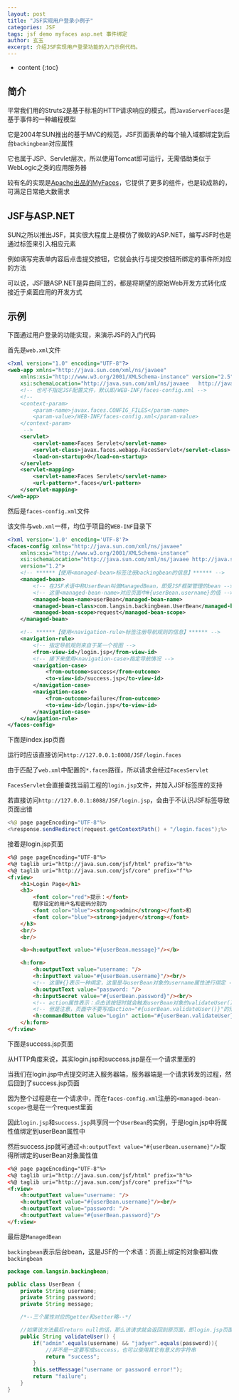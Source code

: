 ```yaml
---
layout: post
title: "JSF实现用户登录小例子"
categories: JSF
tags: jsf demo myfaces asp.net 事件绑定
author: 玄玉
excerpt: 介绍JSF实现用户登录功能的入门示例代码。
---
```


* content
{:toc}


## 简介

平常我们用的Struts2是基于标准的HTTP请求响应的模式，而`JavaServerFaces`是基于事件的一种编程模型

它是2004年SUN推出的基于MVC的规范，JSF页面表单的每个输入域都绑定到后台`backingbean`对应属性

它也属于JSP、Servlet层次，所以使用Tomcat即可运行，无需借助类似于WebLogic之类的应用服务器

较有名的实现是[Apache出品的MyFaces](http://myfaces.apache.org)，它提供了更多的组件，也是较成熟的，可满足日常绝大数需求

## JSF与ASP.NET

SUN之所以推出JSF，其实很大程度上是模仿了微软的ASP.NET，编写JSF时也是通过标签来引入相应元素

例如填写完表单内容后点击提交按钮，它就会执行与提交按钮所绑定的事件所对应的方法

可以说，JSF跟ASP.NET是异曲同工的，都是将期望的原始Web开发方式转化成接近于桌面应用的开发方式

## 示例

下面通过用户登录的功能实现，来演示JSF的入门代码

首先是`web.xml`文件

```xml
<?xml version="1.0" encoding="UTF-8"?>
<web-app xmlns="http://java.sun.com/xml/ns/javaee"
    xmlns:xsi="http://www.w3.org/2001/XMLSchema-instance" version="2.5"
    xsi:schemaLocation="http://java.sun.com/xml/ns/javaee   http://java.sun.com/xml/ns/javaee/web-app_2_5.xsd">
    <!-- 也可不指定JSF配置文件，默认即/WEB-INF/faces-config.xml -->
    <!--
    <context-param>
        <param-name>javax.faces.CONFIG_FILES</param-name>
        <param-value>/WEB-INF/faces-config.xml</param-value>
    </context-param>
     -->
    <servlet>
        <servlet-name>Faces Servlet</servlet-name>
        <servlet-class>javax.faces.webapp.FacesServlet</servlet-class>
        <load-on-startup>0</load-on-startup>
    </servlet>
    <servlet-mapping>
        <servlet-name>Faces Servlet</servlet-name>
        <url-pattern>*.faces</url-pattern>
    </servlet-mapping>
</web-app>
```

然后是`faces-config.xml`文件

该文件与`web.xml`一样，均位于项目的`WEB-INF`目录下

```xml
<?xml version='1.0' encoding='UTF-8'?>
<faces-config xmlns="http://java.sun.com/xml/ns/javaee"
    xmlns:xsi="http://www.w3.org/2001/XMLSchema-instance"
    xsi:schemaLocation="http://java.sun.com/xml/ns/javaee http://java.sun.com/xml/ns/javaee/web-facesconfig_1_2.xsd"
    version="1.2">
    <!-- ******【使用<managed-bean>标签注册backingbean的信息】****** -->
    <managed-bean>
        <!-- 在JSF术语中称UserBean叫做ManagedBean，即受JSF框架管理的bean -->
        <!-- 这里<managed-bean-name>对应页面中#{userBean.username}的值 -->
        <managed-bean-name>userBean</managed-bean-name>
        <managed-bean-class>com.langsin.backingbean.UserBean</managed-bean-class>
        <managed-bean-scope>request</managed-bean-scope>
    </managed-bean>

    <!-- ******【使用<navigation-rule>标签注册导航规则的信息】****** -->
    <navigation-rule>
        <!-- 指定导航规则来自于某一个视图 -->
        <from-view-id>/login.jsp</from-view-id>
        <!-- 接下来使用<navigation-case>指定导航情况 -->
        <navigation-case>
            <from-outcome>success</from-outcome>
            <to-view-id>/success.jsp</to-view-id>
        </navigation-case>
        <navigation-case>
            <from-outcome>failure</from-outcome>
            <to-view-id>/login.jsp</to-view-id>
        </navigation-case>
    </navigation-rule>
</faces-config>
```

下面是index.jsp页面

运行时应该直接访问`http://127.0.0.1:8088/JSF/login.faces`

由于匹配了`web.xml`中配置的`*.faces`路径，所以请求会经过`FacesServlet`

`FacesServlet`会直接查找当前工程的`login.jsp`文件，并加入JSF标签库的支持

若直接访问`http://127.0.0.1:8088/JSF/login.jsp`，会由于不认识JSF标签导致页面出错

```java
<%@ page pageEncoding="UTF-8"%>
<%response.sendRedirect(request.getContextPath() + "/login.faces");%>
```

接着是login.jsp页面

```html
<%@ page pageEncoding="UTF-8"%>
<%@ taglib uri="http://java.sun.com/jsf/html" prefix="h"%>
<%@ taglib uri="http://java.sun.com/jsf/core" prefix="f"%>
<f:view>
    <h1>Login Page</h1>
    <h3>
        <font color="red">提示：</font>
        程序设定的用户名和密码分别为
        <font color="blue"><strong>admin</strong></font>和
        <font color="blue"><strong>jadyer</strong></font>
    </h3>
    <br/>
    <br/>

    <b><h:outputText value="#{userBean.message}"/></b>

    <h:form>
        <h:outputText value="username: "/>
        <h:inputText value="#{userBean.username}"/><br/>
        <!-- 这里#{}表示一种绑定，这里是与userBean对象的username属性进行绑定 -->
        <h:outputText value="password: "/>
        <h:inputSecret value="#{userBean.password}"/><br/>
        <!-- action属性表示：点击该按钮时就会触发userBean对象的validateUser()方法 -->
        <!-- 但是注意，页面中不要写成action="#{userBean.validateUser()}"的形式 -->
        <h:commandButton value="Login" action="#{userBean.validateUser}"/>
    </h:form>
</f:view>
```

下面是success.jsp页面

从HTTP角度来说，其实login.jsp和success.jsp是在一个请求里面的

当我们在login.jsp中点提交时进入服务器端，服务器端是一个请求转发的过程，然后回到了success.jsp页面

因为整个过程是在一个请求中，而在`faces-config.xml`注册的`<managed-bean-scope>`也是在一个request里面

因此`login.jsp`和`success.jsp`共享同一个`UserBean`的实例，于是login.jsp中将属性值绑定到userBean属性中

然后success.jsp就可通过`<h:outputText value="#{userBean.username}"/>`取得所绑定的userBean对象属性值

```html
<%@ page pageEncoding="UTF-8"%>
<%@ taglib uri="http://java.sun.com/jsf/html" prefix="h"%>
<%@ taglib uri="http://java.sun.com/jsf/core" prefix="f"%>
<f:view>
    <h:outputText value="username: "/>
    <h:outputText value="#{userBean.username}"/><br/>
    <h:outputText value="password: "/>
    <h:outputText value="#{userBean.password}"/>
</f:view>
```

最后是`ManagedBean`

`backingbean`表示后台bean，这是JSF的一个术语：页面上绑定的对象都叫做`backingbean`

```java
package com.langsin.backingbean;

public class UserBean {
    private String username;
    private String password;
    private String message;

    /*--三个属性对应的getter和setter略--*/

    //如果该方法最后return null的话，那么该请求就会返回到原页面，即login.jsp页面
    public String validateUser() {
        if("admin".equals(username) && "jadyer".equals(password)){
            //并不是一定要写成success，也可以使用其它有意义的字符串
            return "success";
        }
        this.setMessage("username or password error!");
        return "failure";
    }
}
```